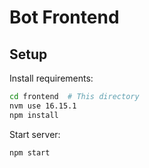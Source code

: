 # Bot Frontend

## Setup

Install requirements:

```bash
cd frontend  # This directory
nvm use 16.15.1
npm install
```

Start server:

```bash
npm start
```
